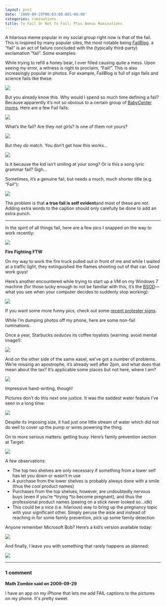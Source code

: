 ```yaml
---
layout: post
date: '2009-09-29T00:03:00.001-04:00'
categories: ruminations
title: To Fail Or Not To Fail; Plus Bonus Ruminations
---
```


A hilarious meme popular in my social group right now is that of the fail. This is inspired by many popular sites, the most notable being [FailBlog](http://failblog.org/). a “fail” is an act of failure concluded with the (typically third-party) exclamation “fail”. Some examples:

While trying to refill a honey bear, I over filled causing quite a mess. Upon seeing my error, a witness is right to proclaim, “Fail!”. This is also increasingly popular in photos. For example, FailBlog is full of sign fails and science fails like these:  

[![](/assets/2009/fail-11.png)](http://failblog.org/2009/08/30/sports-recognition-fail/)

But you already know this. Why would I spend so much time defining a fail? Because apparently it’s not so obvious to a certain group of [BabyCenter moms](http://community.babycenter.com/post/a13943225/fail_pictures_stole_from_the_june_board). Here are a few Fail fails:

![](/assets/2009/fail-35.png)

What’s the fail? Are they not girls? Is one of them not yours?

![](/assets/2009/fail-34.png)

But they *do* match. You don’t get how this works...

![](/assets/2009/fail-33.png)

Is it because the kid isn’t smiling at your song? Or is this a song lyric grammar fail? Sigh...

Sometimes, it’s a genuine fail, but needs a much, much shorter title (e.g. “Fail”):

![](/assets/2009/fail-32.png)

The problem is that **a true fail is self evident**and most of these are not. Adding extra words to the caption should only carefully be done to add an extra punch. 
   
***

In the spirit of all things fail, here are a few pics I snapped on the way to work recently:  

![](/assets/2009/200909040745_131-5.jpg)

**Fire Fighting FTW**

On my way to work the fire truck pulled out in front of me and while I waited at a traffic light, they extinguished the flames shooting out of that car. Good work guys!

Here’s another encountered while trying to start up a VM on my Windows 7 machine (for those lucky enough to not be familiar with this, it’s the [BSOD](http://en.wikipedia.org/wiki/Blue_Screen_of_Death)—what you see when your computer decides to suddenly stop working):

![](/assets/2009/200909231419_160-6.jpg)

If you want some more funny pics, check out some [recent protester signs](http://www.huffingtonpost.com/2009/09/21/the-funniest-protest-sign_n_292342.html).

While I’m dumping photos off my phone, here are some non-fail ruminations.

Once a year, Starbucks *seduces* its coffee loyalists (warning: avoid mental image!):

![](/assets/2009/200909121601_152-5.jpg)

And on the other side of the same easel, we’ve got a number of problems. We’re missing an apostrophe, it’s already well after 2pm, and what does that mean about the tax? It’s applicable some places but not here, where I am? 

![](/assets/2009/200909121602_153-5.jpg)

Impressive hand-writing, though!

Pictures don’t do this next one justice. It was the saddest water feature I’ve seen in a long time:

![](/assets/2009/200909090852_142-4.jpg)

Despite its imposing size, it had just one little stream of water which did not do well to cover up the pump or wires powering the thing.

On to more serious matters: getting busy. Here’s family prevention section at Target:

![](/assets/2009/200909051417_137-4.jpg)

A few observations: 
* The top two shelves are only necessary if something from a lower self has let you down or wasn’t in use
* A purchase from the lower shelves is probably always done with a smile (thus the cool product names)
* Purchases from the top shelves, however, are undoubtedly nervous buys (even if you’re *trying *to become pregnant), and thus the professional product names (peeing on a stick never looked so...idk)
* This could be a nice (i.e. hilarious) way to bring up the pregnancy topic with your significant other. Simply peruse the aisle and instead of reaching in for some family prevention, pick up some family detection 


Anyone remember Microsoft Bob? Here’s a kid’s version available today:

![](/assets/2009/200909071201_140-6.jpg)

 And finally, I leave you with something that rarely happens as planned:

![](/assets/2009/200909141852_156-4.jpg)

---

### 1 comment

**Math Zombie said on 2009-09-29**

I have an app on my iPhone that lets me add FAIL captions to the pictures on my phone. It's pretty sweet.

